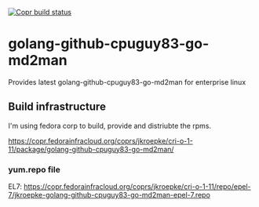 [![Copr build status](https://copr.fedorainfracloud.org/coprs/jkroepke/cri-o-1-11/package/golang-github-cpuguy83-go-md2man/status_image/last_build.png)](https://copr.fedorainfracloud.org/coprs/jkroepke/cri-o-1-11/package/golang-github-cpuguy83-go-md2man/)

# golang-github-cpuguy83-go-md2man
Provides latest golang-github-cpuguy83-go-md2man for enterprise linux

## Build infrastructure

I'm using fedora corp to build, provide and distriubte the rpms.

https://copr.fedorainfracloud.org/coprs/jkroepke/cri-o-1-11/package/golang-github-cpuguy83-go-md2man/

### yum.repo file

EL7: https://copr.fedorainfracloud.org/coprs/jkroepke/cri-o-1-11/repo/epel-7/jkroepke-golang-github-cpuguy83-go-md2man-epel-7.repo
